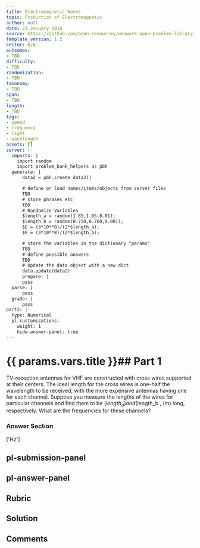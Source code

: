```yaml
---
title: Electromagnetic Waves
topic: Production of Electromagnetic
author: null
date: 23 January 2018
source: https://github.com/open-resources/webwork-open-problem-library/tree/master/Contrib/BrockPhysics/College_Physics_Urone/24.Electromagnetic_Waves/24-03.The_Electromagnetic_Spectrum/NU_U17_24_03_019.pg
template_version: 1.2
editor: N/A
outcomes:
- TBD
difficulty:
- TBD
randomization:
- TBD
taxonomy:
- TBD
span:
- TBD
length:
- TBD
tags:
- speed
- frequency
- light
- wavelength
assets: []
server: |-
  imports: |
    import random
    import problem_bank_helpers as pbh
  generate: |
      data2 = pbh.create_data2()

      # define or load names/items/objects from server files
      TBD
      # store phrases etc
      TBD
      # Randomize Variables
      $length_a = random(1.85,1.95,0.01);
      $length_b = random(0.750,0.760,0.001);
      $E = (3*10**8)/(2*$length_a);
      $F = (3*10**8)/(2*$length_b);

      # store the variables in the dictionary "params"
      TBD
      # define possible answers
      TBD
      # Update the data object with a new dict
      data.update(data2)
      prepare: |
      pass
  parse: |
      pass
  grade: |
      pass
part2: |-
  type: Numerical
  pl-customizations:
    weight: 1
    hide-answer-panel: true
---
```


# {{ params.vars.title }}## Part 1 
TV-reception antennas for VHF are constructed with cross wires supported at their centers. The ideal length for the cross wires is one-half the wavelength to be received, with the more expensive antennas having one for each channel. Suppose you measure the lengths of the wires for particular channels and find them to be ($length_a) and ($length_b , (m) long, respectively. What are the frequencies for these channels? 


### Answer Section 
['Hz']

## pl-submission-panel 


## pl-answer-panel 


## Rubric 


## Solution 


## Comments 


